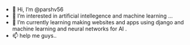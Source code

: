 - 👋 Hi, I’m @parshv56
- 👀 I’m interested in artificial intellegence and machine learning ...
- 🌱 I’m currently learning making websites and apps using django and machine learning and neural networks for AI .
- 📫 help me guys..

<!---
parshv56/parshv56 is a ✨ special ✨ repository because its `README.md` (this file) appears on your GitHub profile.
You can click the Preview link to take a look at your changes.
--->

